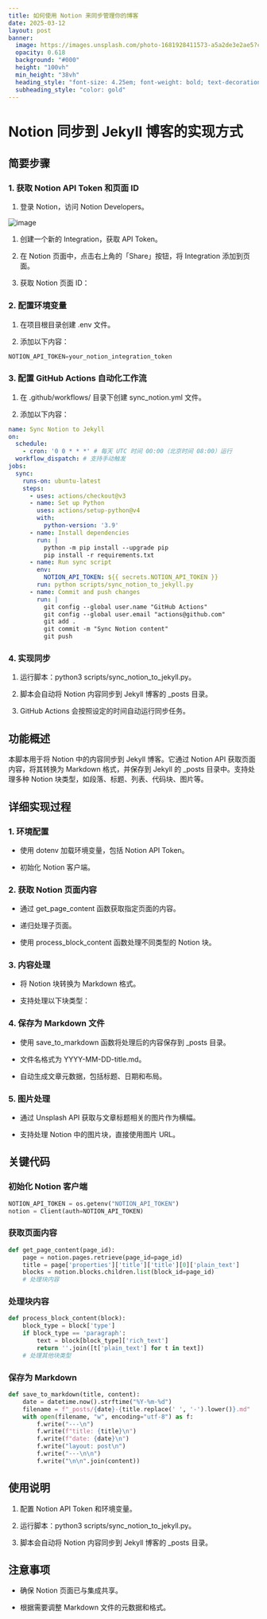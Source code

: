 ```yaml
---
title: 如何使用 Notion 来同步管理你的博客
date: 2025-03-12
layout: post
banner:
  image: https://images.unsplash.com/photo-1681928411573-a5a2de3e2ae5?crop=entropy&cs=tinysrgb&fit=max&fm=jpg&ixid=M3w2OTIwMzJ8MHwxfHJhbmRvbXx8fHx8fHx8fDE3NDE4MTA5MjF8&ixlib=rb-4.0.3&q=80&w=1080
  opacity: 0.618
  background: "#000"
  height: "100vh"
  min_height: "38vh"
  heading_style: "font-size: 4.25em; font-weight: bold; text-decoration: underline"
  subheading_style: "color: gold"
---
```


# Notion 同步到 Jekyll 博客的实现方式

## 简要步骤

### 1. 获取 Notion API Token 和页面 ID

1. 登录 Notion，访问 Notion Developers。

![image](https://prod-files-secure.s3.us-west-2.amazonaws.com/a7a0cc5a-89b9-4cda-8686-1fba0ca52f40/d19c1afe-dea5-4312-9333-786b0ba83054/image.png?X-Amz-Algorithm=AWS4-HMAC-SHA256&X-Amz-Content-Sha256=UNSIGNED-PAYLOAD&X-Amz-Credential=ASIAZI2LB466THGE7MKA%2F20250312%2Fus-west-2%2Fs3%2Faws4_request&X-Amz-Date=20250312T202201Z&X-Amz-Expires=3600&X-Amz-Security-Token=IQoJb3JpZ2luX2VjEHwaCXVzLXdlc3QtMiJHMEUCIQD%2FW3yeG1U4GKIDasQ6YLLNEm%2FTpJZKDJJCo5wUzwpXLwIgc%2BHpw8TVZ1KvrhxQ1QT0kVabEWVi56ZsJOqZEGX%2FKloqiAQIxf%2F%2F%2F%2F%2F%2F%2F%2F%2F%2FARAAGgw2Mzc0MjMxODM4MDUiDKtitTszNlT4c2RlYircA4zmHmidYLwQ9ReVEcXUnXEUvkcJO3%2FwNQu5vWuUBoT%2Fth58Iv97rOCYw2JlDBBsPH1kO0MgHWpQUFJ3CNGm4Bdiu15aqoziW590Vg6cXrWdn1NvC3yGdvf33yWwQJYk%2F8g5VoWz58IKKlGHEZ8S9xZxugk2K2uXfRdVdDCN0wZYS6604k2%2B7xvezJxKdjoA6%2F6qxhls9t4cy1Tb%2FAJCqUFTl4QpmO0NA5XstOQ%2Fu9MlcmWdWc%2BmV7UjIFdNr0luHvVVBIGFXDSCEhhNbqwBu2557F43eRypNxGkdLR5Miywn0zrraSX8ulAk%2FmAd%2B8QcNWHGp3U3F92Bi1uxsD2IiSTP9DtzxohXDx8I35wJJOOWKRsESAqj2lyHDiRwbkd3RUU3eXKFEMpaAV87i2JTxx2OaMb3GHLZX7CTyMVhMnM9r2Lk%2FE%2BfIf%2FzocKugLD3KbhE0XmWXaY0X1cvyuSCpHaXeLbQTU01evatY9DaVNcJue25BtOCuBBFkxXIroodUOAER%2BlFLODf1mxFhdHU6YqsO4kRm%2FQrNisj5PFK2%2FihaILCm4EZK2ygUCqIsHIVppWBfUXJaAkAKg9Cd97c3LyNGY%2FRrV5nxB64sJ4R5h67%2Brcyy8SQGdeezhxMJXEx74GOqUB3%2FLRX7H7UWhRFwE8oAolQBOncvzvwgvFgl59x19MDMh5RTta5SbKY%2BJ6njxhB4DvEaYr0x9KtIv7BmhYCt%2FdS6Mct585TpSjJYfCMGNtlzDWU%2BYutj1ssLszxvQzny3y0EZa%2F1rVuRKGb%2F2%2B603tWx%2B%2BAIMOVYkHa1cgDZuWYaJ0JHelc7AostRr5Z798U0%2F6doZ1Z33%2FqY05E24SNFnuoqxMnEP&X-Amz-Signature=2d46c7a7a5ae62c7044912fa374bc25be8f4de5fc8d91063f85d4697f984aca0&X-Amz-SignedHeaders=host&x-id=GetObject)

1. 创建一个新的 Integration，获取 API Token。

1. 在 Notion 页面中，点击右上角的「Share」按钮，将 Integration 添加到页面。

1. 获取 Notion 页面 ID：


### 2. 配置环境变量

1. 在项目根目录创建 .env 文件。

1. 添加以下内容：

```javascript
NOTION_API_TOKEN=your_notion_integration_token
```

### 3. 配置 GitHub Actions 自动化工作流

1. 在 .github/workflows/ 目录下创建 sync_notion.yml 文件。

1. 添加以下内容：

```yaml
name: Sync Notion to Jekyll
on:
  schedule:
    - cron: '0 0 * * *' # 每天 UTC 时间 00:00（北京时间 08:00）运行
  workflow_dispatch: # 支持手动触发
jobs:
  sync:
    runs-on: ubuntu-latest
    steps:
      - uses: actions/checkout@v3
      - name: Set up Python
        uses: actions/setup-python@v4
        with:
          python-version: '3.9'
      - name: Install dependencies
        run: |
          python -m pip install --upgrade pip
          pip install -r requirements.txt
      - name: Run sync script
        env:
          NOTION_API_TOKEN: ${{ secrets.NOTION_API_TOKEN }}
        run: python scripts/sync_notion_to_jekyll.py
      - name: Commit and push changes
        run: |
          git config --global user.name "GitHub Actions"
          git config --global user.email "actions@github.com"
          git add .
          git commit -m "Sync Notion content"
          git push
```

### 4. 实现同步

1. 运行脚本：python3 scripts/sync_notion_to_jekyll.py。

1. 脚本会自动将 Notion 内容同步到 Jekyll 博客的 _posts 目录。

1. GitHub Actions 会按照设定的时间自动运行同步任务。

## 功能概述

本脚本用于将 Notion 中的内容同步到 Jekyll 博客。它通过 Notion API 获取页面内容，将其转换为 Markdown 格式，并保存到 Jekyll 的 _posts 目录中。支持处理多种 Notion 块类型，如段落、标题、列表、代码块、图片等。

## 详细实现过程

### 1. 环境配置

- 使用 dotenv 加载环境变量，包括 Notion API Token。

- 初始化 Notion 客户端。

### 2. 获取 Notion 页面内容

- 通过 get_page_content 函数获取指定页面的内容。

- 递归处理子页面。

- 使用 process_block_content 函数处理不同类型的 Notion 块。

### 3. 内容处理

- 将 Notion 块转换为 Markdown 格式。

- 支持处理以下块类型：


### 4. 保存为 Markdown 文件

- 使用 save_to_markdown 函数将处理后的内容保存到 _posts 目录。

- 文件名格式为 YYYY-MM-DD-title.md。

- 自动生成文章元数据，包括标题、日期和布局。

### 5. 图片处理

- 通过 Unsplash API 获取与文章标题相关的图片作为横幅。

- 支持处理 Notion 中的图片块，直接使用图片 URL。

## 关键代码

### 初始化 Notion 客户端

```python
NOTION_API_TOKEN = os.getenv("NOTION_API_TOKEN")
notion = Client(auth=NOTION_API_TOKEN)
```

### 获取页面内容

```python
def get_page_content(page_id):
    page = notion.pages.retrieve(page_id=page_id)
    title = page['properties']['title']['title'][0]['plain_text']
    blocks = notion.blocks.children.list(block_id=page_id)
    # 处理块内容
```

### 处理块内容

```python
def process_block_content(block):
    block_type = block['type']
    if block_type == 'paragraph':
        text = block[block_type]['rich_text']
        return ''.join([t['plain_text'] for t in text])
    # 处理其他块类型
```

### 保存为 Markdown

```python
def save_to_markdown(title, content):
    date = datetime.now().strftime("%Y-%m-%d")
    filename = f"_posts/{date}-{title.replace(' ', '-').lower()}.md"
    with open(filename, "w", encoding="utf-8") as f:
        f.write("---\n")
        f.write(f"title: {title}\n")
        f.write(f"date: {date}\n")
        f.write("layout: post\n")
        f.write("---\n\n")
        f.write("\n\n".join(content))
```

## 使用说明

1. 配置 Notion API Token 和环境变量。

1. 运行脚本：python3 scripts/sync_notion_to_jekyll.py。

1. 脚本会自动将 Notion 内容同步到 Jekyll 博客的 _posts 目录。

## 注意事项

- 确保 Notion 页面已与集成共享。

- 根据需要调整 Markdown 文件的元数据和格式。